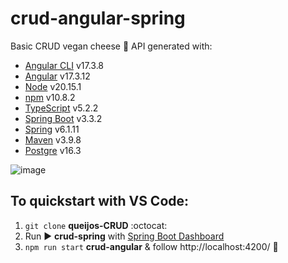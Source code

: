 # crud-angular-spring

Basic CRUD vegan cheese :seedling: API generated with: 
-  [Angular CLI](https://github.com/angular/angular-cli) v17.3.8
-  [Angular](https://github.com/angular/angular) v17.3.12
-  [Node](https://nodejs.org/pt) v20.15.1
-  [npm](https://www.npmjs.com/package/npm/v/10.8.2) v10.8.2
-  [TypeScript](https://www.typescriptlang.org/) v5.2.2
-  [Spring Boot](https://github.com/spring-projects/spring-boot) v3.3.2
-  [Spring](https://docs.spring.io/spring-framework/reference/overview.html) v6.1.11
-  [Maven](https://maven.apache.org/users/index.html) v3.9.8
-  [Postgre](https://www.postgresql.org/) v16.3

![image](https://github.com/user-attachments/assets/f36e36ae-787a-44ab-a960-3375c2716b65)

## To quickstart with VS Code:

1. `git clone` **queijos-CRUD** :octocat:
2. Run :arrow_forward: **crud-spring** with [Spring Boot Dashboard](https://marketplace.visualstudio.com/items?itemName=vscjava.vscode-spring-boot-dashboard)
3. `npm run start` **crud-angular** & follow http://localhost:4200/ :rocket:
